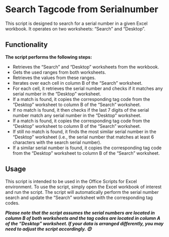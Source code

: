 # Search Tagcode from Serialnumber
This script is designed to search for a serial number in a given Excel workbook. It operates on two worksheets: “Search” and “Desktop”.

## Functionality
**The script performs the following steps:**

* Retrieves the “Search” and “Desktop” worksheets from the workbook.
* Gets the used ranges from both worksheets.
* Retrieves the values from these ranges.
* Iterates over each cell in column B of the “Search” worksheet.
* For each cell, it retrieves the serial number and checks if it matches any serial number in the “Desktop” worksheet.
* If a match is found, it copies the corresponding tag code from the “Desktop” worksheet to column B of the “Search” worksheet.
* If no match is found, it then checks if the last 7 digits of the serial number match any serial number in the “Desktop” worksheet.
* If a match is found, it copies the corresponding tag code from the “Desktop” worksheet to column B of the “Search” worksheet.
* If still no match is found, it finds the most similar serial number in the “Desktop” worksheet (i.e., the serial number that matches at least 6 characters with the search serial number).
* If a similar serial number is found, it copies the corresponding tag code from the “Desktop” worksheet to column B of the “Search” worksheet.
## Usage
This script is intended to be used in the Office Scripts for Excel environment. To use the script, simply open the Excel workbook of interest and run the script. The script will automatically perform the serial number search and update the “Search” worksheet with the corresponding tag codes.

***Please note that the script assumes the serial numbers are located in column B of both worksheets and the tag codes are located in column A of the “Desktop” worksheet. If your data is arranged differently, you may need to adjust the script accordingly. 😊***
